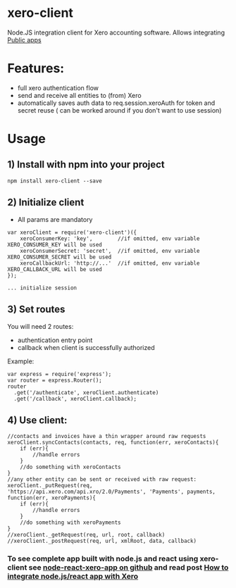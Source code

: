 # xero-client
Node.JS integration client for Xero accounting software. Allows integrating [Public apps](http://developer.xero.com/documentation/getting-started/api-application-types/)

# Features:

- full xero authentication flow
- send and receive all entities to (from) Xero
- automatically saves auth data to req.session.xeroAuth for token and secret reuse ( can be worked around if you don't want to use session)


# Usage

## 1) Install with npm into your project
`npm install xero-client --save`
 
## 2) Initialize client 

- All params are mandatory

```
var xeroClient = require('xero-client')({   
    xeroConsumerKey: 'key',        //if omitted, env variable XERO_CONSUMER_KEY will be used
    xeroConsumerSecret: 'secret',  //if omitted, env variable XERO_CONSUMER_SECRET will be used
    xeroCallbackUrl: 'http://...'  //if omitted, env variable XERO_CALLBACK_URL will be used
});
```
`... initialize session`

## 3) Set routes

You will need 2 routes:
- authentication entry point
- callback when client is successfully authorized

Example:
```
var express = require('express');
var router = express.Router();
router  
  .get('/authenticate', xeroClient.authenticate)
  .get('/callback', xeroClient.callback);  
```

## 4) Use client:
```
//contacts and invoices have a thin wrapper around raw requests
xeroClient.syncContacts(contacts, req, function(err, xeroContacts){
    if (err){
        //handle errors
    }
    //do something with xeroContacts
}
//any other entity can be sent or received with raw request:
xeroClient._putRequest(req, 'https://api.xero.com/api.xro/2.0/Payments', 'Payments', payments, function(err, xeroPayments){
    if (err){
        //handle errors
    }
    //do something with xeroPayments
}
//xeroClient._getRequest(req, url, root, callback)
//xeroClient._postRequest(req, url, xmlRoot, data, callback)

```

### To see complete app built with node.js and react using xero-client see [node-react-xero-app on github](https://github.com/node-vision/node-react-xero-app) and read post [How to integrate node.js/react app with Xero](https://nodevision.com.au/blog/post/how-to-integrate-nodejsreact-app-with-xero) 